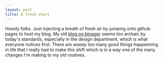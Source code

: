 ```yaml
---
layout: post
title: A fresh start
---
```


Howdy folks. Just injecting a breath of fresh air by jumping onto github pages to host my blog. My old [blog on blogger](http://mewnip.blogspot.com) seems too archaic by today's standards, especially in the design department, which is what everyone notices first. There are *waaay* too many good things happenning in life that I really had to make this shift which is in a way one of the many changes I'm making to my old routines.
